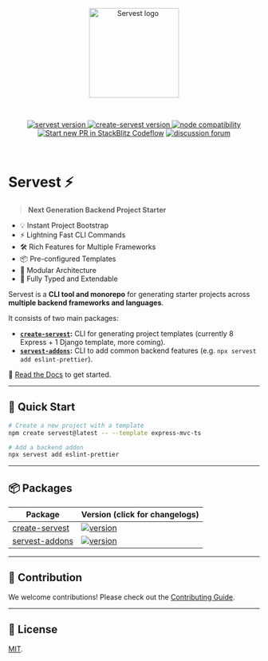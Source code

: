 <p align="center">
  <a href="https://servest.vercel.app" target="_blank" rel="noopener noreferrer">
      <img width="180" src="https://github.com/dev-rashedin/servest/blob/main/app/public/logo.svg" alt="Servest logo">
  </a>
</p>
<br/>
<p align="center">
  <a href="https://npmjs.com/package/servest">
    <img src="https://img.shields.io/npm/v/servest.svg" alt="servest version">
  </a>
 <a href="https://npmjs.com/package/create-servest">
<img src="https://img.shields.io/npm/v/create-servest.svg" alt="create-servest version">
</a>
<a href="https://nodejs.org/en/about/previous-releases"><img src="https://img.shields.io/node/v/create-servest.svg" alt="node compatibility"></a>
<a href="https://pr.new/dev-rashedin/servest"><img src="https://developer.stackblitz.com/img/start_pr_dark_small.svg" alt="Start new PR in StackBlitz Codeflow"></a>
<a href="https://github.com/dev-rashedin/servest/discussions"><img src="https://img.shields.io/badge/chat-discussions-blue?style=flat&logo=github" alt="discussion forum"></a>
</p>
<br/>

# Servest ⚡

> **Next Generation Backend Project Starter**

- 💡 Instant Project Bootstrap
- ⚡️ Lightning Fast CLI Commands
- 🛠️ Rich Features for Multiple Frameworks
- 📦 Pre-configured Templates
- 🔩 Modular Architecture
- 🔑 Fully Typed and Extendable

Servest is a **CLI tool and monorepo** for generating starter projects across **multiple backend frameworks and languages**.

It consists of two main packages:

- **[`create-servest`](packages/create-servest):** CLI for generating project templates (currently 8 Express + 1 Django template, more coming).
- **[`servest-addons`](packages/servest-addons):** CLI to add common backend features (e.g. `npx servest add eslint-prettier`).

📖 [Read the Docs](https://servest.vercel.app) to get started.

---

## 🚀 Quick Start

```bash
# Create a new project with a template
npm create servest@latest -- --template express-mvc-ts

# Add a backend addon
npx servest add eslint-prettier
```

---

## 📦 Packages

| Package                                   | Version (click for changelogs)                                                                                |
| ----------------------------------------- | :------------------------------------------------------------------------------------------------------------ |
| [create-servest](packages/create-servest) | [![version](https://img.shields.io/npm/v/create-servest.svg?label=%20)](packages/create-servest/CHANGELOG.md) |
| [servest-addons](packages/servest-addons) | [![version](https://img.shields.io/npm/v/servest?label=%20)](packages/servest-addons/CHANGELOG.md)            |

---

## 🤝 Contribution

We welcome contributions! Please check out the [Contributing Guide](CONTRIBUTING.md).

---

## 📜 License

[MIT](LICENSE).

<!-- ## 💖 Sponsors

<p align="center">
  <a target="_blank" href="https://github.com/sponsors/dev-rashedin">
    <img alt="sponsors" src="https://sponsors.github.com/dev-rashedin.svg">
  </a>
</p> -->
